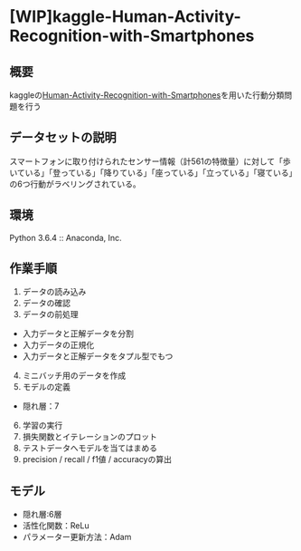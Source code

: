 # [WIP]kaggle-Human-Activity-Recognition-with-Smartphones

## 概要
kaggleの[Human-Activity-Recognition-with-Smartphones](https://www.kaggle.com/uciml/human-activity-recognition-with-smartphones/home)を用いた行動分類問題を行う

## データセットの説明
スマートフォンに取り付けられたセンサー情報（計561の特徴量）に対して「歩いている」「登っている」「降りている」「座っている」「立っている」「寝ている」の6つ行動がラベリングされている。


## 環境
Python 3.6.4 :: Anaconda, Inc.

## 作業手順

1. データの読み込み
2. データの確認
3. データの前処理
  - 入力データと正解データを分割
  - 入力データの正規化
  - 入力データと正解データをタプル型でもつ
4. ミニバッチ用のデータを作成
5. モデルの定義
  - 隠れ層：7
6. 学習の実行
7. 損失関数とイテレーションのプロット
7. テストデータへモデルを当てはまめる
8. precision / recall / f1値 / accuracyの算出

## モデル
- 隠れ層:6層
- 活性化関数：ReLu
- パラメーター更新方法：Adam
